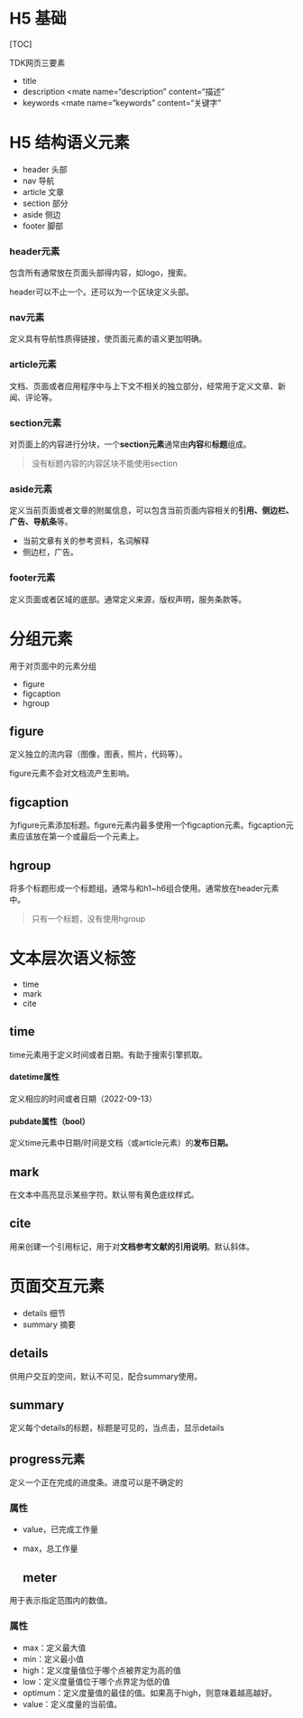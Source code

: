 # H5 基础

[TOC]



TDK网页三要素

*   title  <title>标题</title>
*   description <mate name=“description” content=“描述”</mate>
*   keywords <mate name=“keywords” content=“关键字”</mate>

# H5 结构语义元素

*   header 头部
*   nav 导航
*   article 文章
*   section 部分
*   aside 侧边
*   footer 脚部

### header元素

包含所有通常放在页面头部得内容，如logo，搜索。

header可以不止一个。还可以为一个区块定义头部。

### nav元素

定义具有导航性质得链接，使页面元素的语义更加明确。

### article元素

文档、页面或者应用程序中与上下文不相关的独立部分，经常用于定义文章、新闻、评论等。

### section元素

对页面上的内容进行分块，一个**section元素**通常由**内容**和**标题**组成。

>   没有标题内容的内容区块不能使用section

### aside元素

定义当前页面或者文章的附属信息，可以包含当前页面内容相关的**引用、侧边栏、广告、导航条**等。

   *   当前文章有关的参考资料，名词解释
   *   侧边栏，广告。

### footer元素

定义页面或者区域的底部。通常定义来源，版权声明，服务条款等。

# 分组元素

用于对页面中的元素分组

*   figure 
*   figcaption
*   hgroup

## figure

定义独立的流内容（图像，图表，照片，代码等）。

figure元素不会对文档流产生影响。

## figcaption

为figure元素添加标题。figure元素内最多使用一个figcaption元素。figcaption元素应该放在第一个或最后一个元素上。

## hgroup

将多个标题形成一个标题组。通常与和h1~h6组合使用。通常放在header元素中。

>   只有一个标题，没有使用hgroup

# 文本层次语义标签

*   time 
*   mark
*   cite

## time

time元素用于定义时间或者日期。有助于搜索引擎抓取。

#### datetime属性

定义相应的时间或者日期（2022-09-13）

#### pubdate属性（bool）

定义time元素中日期/时间是文档（或article元素）的**发布日期。**

## mark

在文本中高亮显示某些字符。默认带有黄色底纹样式。

## cite

用来创建一个引用标记，用于对**文档参考文献的引用说明**。默认斜体。

# 页面交互元素

*   details 细节
*   summary 摘要

## details

供用户交互的空间，默认不可见，配合summary使用。

## summary

定义每个details的标题，标题是可见的，当点击，显示details

## progress元素

定义一个正在完成的进度条。进度可以是不确定的

### 属性

*   value，已完成工作量

*   max，总工作量

    ## meter

用于表示指定范围内的数值。

### 属性

*   max：定义最大值
*   min：定义最小值
*   high：定义度量值位于哪个点被界定为高的值
*   low：定义度量值位于哪个点界定为低的值
*   optimum：定义度量值的最佳的值。如果高于high，则意味着越高越好。
*   value：定义度量的当前值。

















